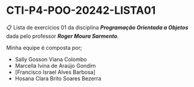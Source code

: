 # CTI-P4-POO-20242-LISTA01


📋 Lista de exercícios 01 da disciplina ***Programação Orientada a Objetos*** dada pelo professor ***Roger Moura Sarmento***.

Minha equipe é composta por;

- Sally Gosson Viana Colombo
- Marcella Ivina de Araújo Gondim
- [Francisco Israel Alves Barbosa]
- Hosana Clara Brito Soares Bezerra
